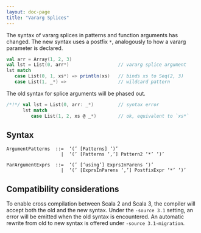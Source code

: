 ```yaml
---
layout: doc-page
title: "Vararg Splices"
---
```


The syntax of vararg splices in patterns and function arguments has changed. The new syntax uses a postfix `*`,  analogously to how a vararg parameter is declared.

```scala
val arr = Array(1, 2, 3)
val lst = List(0, arr*)                  // vararg splice argument
lst match
   case List(0, 1, xs*) => println(xs)   // binds xs to Seq(2, 3)
   case List(1, _*) =>                   // wildcard pattern
```

The old syntax for splice arguments will be phased out.

```scala
/*!*/ val lst = List(0, arr: _*)         // syntax error
      lst match
         case List(1, 2, xs @ _*)        // ok, equivalent to `xs*`
```

## Syntax

```
ArgumentPatterns  ::=  ‘(’ [Patterns] ‘)’
                    |  ‘(’ [Patterns ‘,’] Pattern2 ‘*’ ‘)’

ParArgumentExprs  ::=  ‘(’ [‘using’] ExprsInParens ‘)’
                    |  ‘(’ [ExprsInParens ‘,’] PostfixExpr ‘*’ ‘)’
```

## Compatibility considerations

To enable cross compilation between Scala 2 and Scala 3, the compiler will
accept both the old and the new syntax. Under the `-source 3.1` setting, an error
will be emitted when the old syntax is encountered. An automatic rewrite from old
to new syntax is offered under `-source 3.1-migration`.



